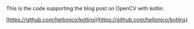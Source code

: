This is the code supporting the blog post on OpenCV with kotlin.

[https://github.com/hellonico/kotlins](https://github.com/hellonico/kotlins)
